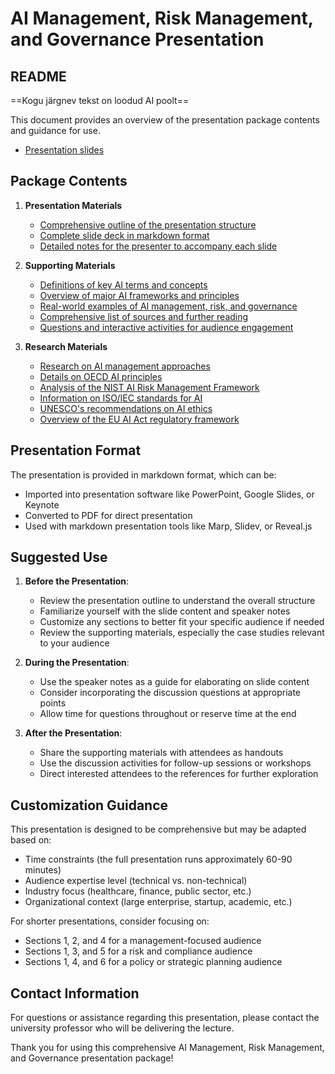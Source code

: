 
# AI Management, Risk Management, and Governance Presentation
## README

==Kogu järgnev tekst on loodud AI poolt==

This document provides an overview of the presentation package contents and guidance for use.
   - [Presentation slides](speaker_notes.md) 

## Package Contents

1. **Presentation Materials**
   - [Comprehensive outline of the presentation structure](presentation_outline.md) 
   - [Complete slide deck in markdown format](presentation_slides.md)
   - [Detailed notes for the presenter to accompany each slide](speaker_notes.md)

3. **Supporting Materials**
   - [Definitions of key AI terms and concepts](glossary.md)
   - [Overview of major AI frameworks and principles](frameworks_reference.md)
   - [Real-world examples of AI management, risk, and governance](case_studies.md)
   - [Comprehensive list of sources and further reading](references.md)
   - [Questions and interactive activities for audience engagement](discussion_activities.md)

4. **Research Materials**
   - [Research on AI management approaches](ai_management_concepts.md)
   - [Details on OECD AI principles](oecd_ai_principles.md)
   - [Analysis of the NIST AI Risk Management Framework](nist_ai_risk_framework.md)
   - [Information on ISO/IEC standards for AI](iso_iec_ai_standards.md)
   - [UNESCO's recommendations on AI ethics](unesco_ai_ethics.md)
   - [Overview of the EU AI Act regulatory framework](eu_ai_act.md)

## Presentation Format

The presentation is provided in markdown format, which can be:
- Imported into presentation software like PowerPoint, Google Slides, or Keynote
- Converted to PDF for direct presentation
- Used with markdown presentation tools like Marp, Slidev, or Reveal.js

## Suggested Use

1. **Before the Presentation**:
   - Review the presentation outline to understand the overall structure
   - Familiarize yourself with the slide content and speaker notes
   - Customize any sections to better fit your specific audience if needed
   - Review the supporting materials, especially the case studies relevant to your audience

2. **During the Presentation**:
   - Use the speaker notes as a guide for elaborating on slide content
   - Consider incorporating the discussion questions at appropriate points
   - Allow time for questions throughout or reserve time at the end

3. **After the Presentation**:
   - Share the supporting materials with attendees as handouts
   - Use the discussion activities for follow-up sessions or workshops
   - Direct interested attendees to the references for further exploration

## Customization Guidance

This presentation is designed to be comprehensive but may be adapted based on:
- Time constraints (the full presentation runs approximately 60-90 minutes)
- Audience expertise level (technical vs. non-technical)
- Industry focus (healthcare, finance, public sector, etc.)
- Organizational context (large enterprise, startup, academic, etc.)

For shorter presentations, consider focusing on:
- Sections 1, 2, and 4 for a management-focused audience
- Sections 1, 3, and 5 for a risk and compliance audience
- Sections 1, 4, and 6 for a policy or strategic planning audience

## Contact Information

For questions or assistance regarding this presentation, please contact the university professor who will be delivering the lecture.

Thank you for using this comprehensive AI Management, Risk Management, and Governance presentation package!
